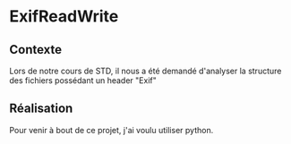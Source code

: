 # ExifReadWrite
## Contexte
Lors de notre cours de STD, il nous a été demandé d'analyser la structure des fichiers possédant un header "Exif"
## Réalisation
Pour venir à bout de ce projet, j'ai voulu utiliser python.
